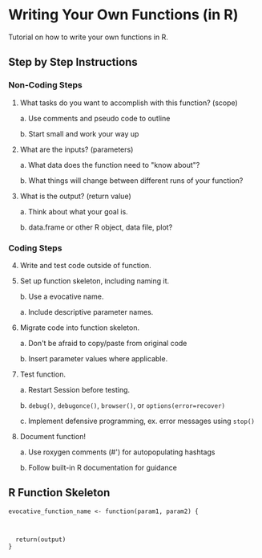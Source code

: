 # Writing Your Own Functions (in R)
Tutorial on how to write your own functions in R.

## Step by Step Instructions
### Non-Coding Steps

1. What tasks do you want to accomplish with this function? (scope)

    a. Use comments and pseudo code to outline
    
    b. Start small and work your way up
  
2. What are the inputs? (parameters)

    a. What data does the function need to "know about"?
    
    b. What things will change between different runs of your function?
    
3. What is the output? (return value)

    a. Think about what your goal is.
    
    b. data.frame or other R object, data file, plot? 

### Coding Steps
4. Write and test code outside of function.

5. Set up function skeleton, including naming it.

      b. Use a evocative name.
      
      a. Include descriptive parameter names. 
      
6. Migrate code into function skeleton.
    
    a. Don't be afraid to copy/paste from original code 
    
    b. Insert parameter values where applicable.
  
7. Test function.

    a. Restart Session before testing.
    
    b. `debug()`, `debugonce()`, `browser()`, or `options(error=recover)`
    
    c. Implement defensive programming, ex. error messages using `stop()`
  
8. Document function!

    a. Use roxygen comments (#') for autopopulating hashtags
    
    b. Follow built-in R documentation for guidance

## R Function Skeleton

```
evocative_function_name <- function(param1, param2) {



  return(output)
}

```